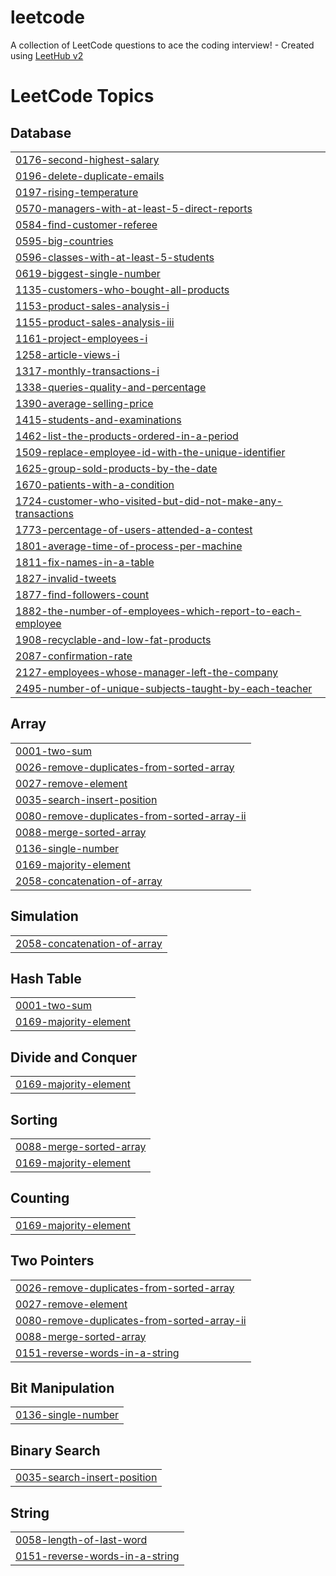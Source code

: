 # leetcode
A collection of LeetCode questions to ace the coding interview! - Created using [LeetHub v2](https://github.com/arunbhardwaj/LeetHub-2.0)

<!---LeetCode Topics Start-->
# LeetCode Topics
## Database
|  |
| ------- |
| [0176-second-highest-salary](https://github.com/rutujakenjalkar/leetcode/tree/master/0176-second-highest-salary) |
| [0196-delete-duplicate-emails](https://github.com/rutujakenjalkar/leetcode/tree/master/0196-delete-duplicate-emails) |
| [0197-rising-temperature](https://github.com/rutujakenjalkar/leetcode/tree/master/0197-rising-temperature) |
| [0570-managers-with-at-least-5-direct-reports](https://github.com/rutujakenjalkar/leetcode/tree/master/0570-managers-with-at-least-5-direct-reports) |
| [0584-find-customer-referee](https://github.com/rutujakenjalkar/leetcode/tree/master/0584-find-customer-referee) |
| [0595-big-countries](https://github.com/rutujakenjalkar/leetcode/tree/master/0595-big-countries) |
| [0596-classes-with-at-least-5-students](https://github.com/rutujakenjalkar/leetcode/tree/master/0596-classes-with-at-least-5-students) |
| [0619-biggest-single-number](https://github.com/rutujakenjalkar/leetcode/tree/master/0619-biggest-single-number) |
| [1135-customers-who-bought-all-products](https://github.com/rutujakenjalkar/leetcode/tree/master/1135-customers-who-bought-all-products) |
| [1153-product-sales-analysis-i](https://github.com/rutujakenjalkar/leetcode/tree/master/1153-product-sales-analysis-i) |
| [1155-product-sales-analysis-iii](https://github.com/rutujakenjalkar/leetcode/tree/master/1155-product-sales-analysis-iii) |
| [1161-project-employees-i](https://github.com/rutujakenjalkar/leetcode/tree/master/1161-project-employees-i) |
| [1258-article-views-i](https://github.com/rutujakenjalkar/leetcode/tree/master/1258-article-views-i) |
| [1317-monthly-transactions-i](https://github.com/rutujakenjalkar/leetcode/tree/master/1317-monthly-transactions-i) |
| [1338-queries-quality-and-percentage](https://github.com/rutujakenjalkar/leetcode/tree/master/1338-queries-quality-and-percentage) |
| [1390-average-selling-price](https://github.com/rutujakenjalkar/leetcode/tree/master/1390-average-selling-price) |
| [1415-students-and-examinations](https://github.com/rutujakenjalkar/leetcode/tree/master/1415-students-and-examinations) |
| [1462-list-the-products-ordered-in-a-period](https://github.com/rutujakenjalkar/leetcode/tree/master/1462-list-the-products-ordered-in-a-period) |
| [1509-replace-employee-id-with-the-unique-identifier](https://github.com/rutujakenjalkar/leetcode/tree/master/1509-replace-employee-id-with-the-unique-identifier) |
| [1625-group-sold-products-by-the-date](https://github.com/rutujakenjalkar/leetcode/tree/master/1625-group-sold-products-by-the-date) |
| [1670-patients-with-a-condition](https://github.com/rutujakenjalkar/leetcode/tree/master/1670-patients-with-a-condition) |
| [1724-customer-who-visited-but-did-not-make-any-transactions](https://github.com/rutujakenjalkar/leetcode/tree/master/1724-customer-who-visited-but-did-not-make-any-transactions) |
| [1773-percentage-of-users-attended-a-contest](https://github.com/rutujakenjalkar/leetcode/tree/master/1773-percentage-of-users-attended-a-contest) |
| [1801-average-time-of-process-per-machine](https://github.com/rutujakenjalkar/leetcode/tree/master/1801-average-time-of-process-per-machine) |
| [1811-fix-names-in-a-table](https://github.com/rutujakenjalkar/leetcode/tree/master/1811-fix-names-in-a-table) |
| [1827-invalid-tweets](https://github.com/rutujakenjalkar/leetcode/tree/master/1827-invalid-tweets) |
| [1877-find-followers-count](https://github.com/rutujakenjalkar/leetcode/tree/master/1877-find-followers-count) |
| [1882-the-number-of-employees-which-report-to-each-employee](https://github.com/rutujakenjalkar/leetcode/tree/master/1882-the-number-of-employees-which-report-to-each-employee) |
| [1908-recyclable-and-low-fat-products](https://github.com/rutujakenjalkar/leetcode/tree/master/1908-recyclable-and-low-fat-products) |
| [2087-confirmation-rate](https://github.com/rutujakenjalkar/leetcode/tree/master/2087-confirmation-rate) |
| [2127-employees-whose-manager-left-the-company](https://github.com/rutujakenjalkar/leetcode/tree/master/2127-employees-whose-manager-left-the-company) |
| [2495-number-of-unique-subjects-taught-by-each-teacher](https://github.com/rutujakenjalkar/leetcode/tree/master/2495-number-of-unique-subjects-taught-by-each-teacher) |
## Array
|  |
| ------- |
| [0001-two-sum](https://github.com/rutujakenjalkar/leetcode/tree/master/0001-two-sum) |
| [0026-remove-duplicates-from-sorted-array](https://github.com/rutujakenjalkar/leetcode/tree/master/0026-remove-duplicates-from-sorted-array) |
| [0027-remove-element](https://github.com/rutujakenjalkar/leetcode/tree/master/0027-remove-element) |
| [0035-search-insert-position](https://github.com/rutujakenjalkar/leetcode/tree/master/0035-search-insert-position) |
| [0080-remove-duplicates-from-sorted-array-ii](https://github.com/rutujakenjalkar/leetcode/tree/master/0080-remove-duplicates-from-sorted-array-ii) |
| [0088-merge-sorted-array](https://github.com/rutujakenjalkar/leetcode/tree/master/0088-merge-sorted-array) |
| [0136-single-number](https://github.com/rutujakenjalkar/leetcode/tree/master/0136-single-number) |
| [0169-majority-element](https://github.com/rutujakenjalkar/leetcode/tree/master/0169-majority-element) |
| [2058-concatenation-of-array](https://github.com/rutujakenjalkar/leetcode/tree/master/2058-concatenation-of-array) |
## Simulation
|  |
| ------- |
| [2058-concatenation-of-array](https://github.com/rutujakenjalkar/leetcode/tree/master/2058-concatenation-of-array) |
## Hash Table
|  |
| ------- |
| [0001-two-sum](https://github.com/rutujakenjalkar/leetcode/tree/master/0001-two-sum) |
| [0169-majority-element](https://github.com/rutujakenjalkar/leetcode/tree/master/0169-majority-element) |
## Divide and Conquer
|  |
| ------- |
| [0169-majority-element](https://github.com/rutujakenjalkar/leetcode/tree/master/0169-majority-element) |
## Sorting
|  |
| ------- |
| [0088-merge-sorted-array](https://github.com/rutujakenjalkar/leetcode/tree/master/0088-merge-sorted-array) |
| [0169-majority-element](https://github.com/rutujakenjalkar/leetcode/tree/master/0169-majority-element) |
## Counting
|  |
| ------- |
| [0169-majority-element](https://github.com/rutujakenjalkar/leetcode/tree/master/0169-majority-element) |
## Two Pointers
|  |
| ------- |
| [0026-remove-duplicates-from-sorted-array](https://github.com/rutujakenjalkar/leetcode/tree/master/0026-remove-duplicates-from-sorted-array) |
| [0027-remove-element](https://github.com/rutujakenjalkar/leetcode/tree/master/0027-remove-element) |
| [0080-remove-duplicates-from-sorted-array-ii](https://github.com/rutujakenjalkar/leetcode/tree/master/0080-remove-duplicates-from-sorted-array-ii) |
| [0088-merge-sorted-array](https://github.com/rutujakenjalkar/leetcode/tree/master/0088-merge-sorted-array) |
| [0151-reverse-words-in-a-string](https://github.com/rutujakenjalkar/leetcode/tree/master/0151-reverse-words-in-a-string) |
## Bit Manipulation
|  |
| ------- |
| [0136-single-number](https://github.com/rutujakenjalkar/leetcode/tree/master/0136-single-number) |
## Binary Search
|  |
| ------- |
| [0035-search-insert-position](https://github.com/rutujakenjalkar/leetcode/tree/master/0035-search-insert-position) |
## String
|  |
| ------- |
| [0058-length-of-last-word](https://github.com/rutujakenjalkar/leetcode/tree/master/0058-length-of-last-word) |
| [0151-reverse-words-in-a-string](https://github.com/rutujakenjalkar/leetcode/tree/master/0151-reverse-words-in-a-string) |
<!---LeetCode Topics End-->